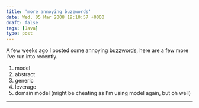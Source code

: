 ```yaml
---
title: 'more annoying buzzwords'
date: Wed, 05 Mar 2008 19:10:57 +0000
draft: false
tags: [Java]
type: post
---
```


A few weeks ago I posted some annoying [buzzwords](http://zeusville.wordpress.com/2008/02/21/buzzwords/), here are a few more I've run into recently.

1.  model
2.  abstract
3.  generic
4.  leverage
5.  domain model (might be cheating as I'm using model again, but oh well)

* * *